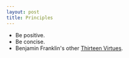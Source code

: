 ```yaml
---
layout: post
title: Principles
---
```


- Be positive.
- Be concise.
- Benjamin Franklin's other [Thirteen Virtues](http://www.thirteenvirtues.com/).
